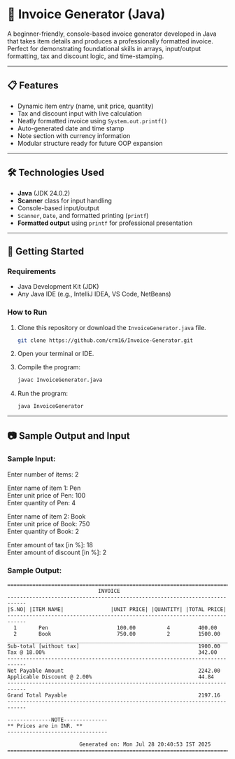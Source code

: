 # 🧾 Invoice Generator (Java)

A beginner-friendly, console-based invoice generator developed in Java that takes item details and produces a professionally formatted invoice. Perfect for demonstrating foundational skills in arrays, input/output formatting, tax and discount logic, and time-stamping.

---

## 📋 Features

- Dynamic item entry (name, unit price, quantity)
- Tax and discount input with live calculation
- Neatly formatted invoice using `System.out.printf()`
- Auto-generated date and time stamp
- Note section with currency information
- Modular structure ready for future OOP expansion

---

## 🛠️ Technologies Used

- **Java** (JDK 24.0.2)
- **Scanner** class for input handling
- Console-based input/output
- `Scanner`, `Date`, and formatted printing (`printf`)
- **Formatted output** using `printf` for professional presentation

---

## 🚀 Getting Started

### Requirements
- Java Development Kit (JDK)
- Any Java IDE (e.g., IntelliJ IDEA, VS Code, NetBeans)

### How to Run

1. Clone this repository or download the `InvoiceGenerator.java` file.  

   ```bash
   git clone https://github.com/crm16/Invoice-Generator.git  
3. Open your terminal or IDE.
4. Compile the program:
   ```bash
   javac InvoiceGenerator.java  
5. Run the program:
   ```bash
   java InvoiceGenerator

---

## 📷 Sample Output and Input  

### Sample Input:  

Enter number of items: 2  

Enter name of item 1: Pen  
Enter unit price of Pen: 100  
Enter quantity of Pen: 4  

Enter name of item 2: Book  
Enter unit price of Book: 750  
Enter quantity of Book: 2  

Enter amount of tax [in %]: 18  
Enter amount of discount [in %]: 2  

### Sample Output:
    
    ============================================================================
                                 INVOICE
    ----------------------------------------------------------------------------
    |S.NO| |ITEM NAME|               |UNIT PRICE| |QUANTITY| |TOTAL PRICE|
    ----------------------------------------------------------------------------
      1       Pen                      100.00          4         400.00
      2       Book                     750.00          2         1500.00
    ____________________________________________________________________________
    Sub-total [without tax]                                      1900.00
    Tax @ 18.00%                                                 342.00
    ----------------------------------------------------------------------------
    Net Payable Amount                                           2242.00
    Applicable Discount @ 2.00%                                  44.84
    ----------------------------------------------------------------------------
    Grand Total Payable                                          2197.16
    ----------------------------------------------------------------------------

    --------------NOTE--------------
    ** Prices are in INR. **
    --------------------------------

                           Generated on: Mon Jul 28 20:40:53 IST 2025
    ============================================================================
##
